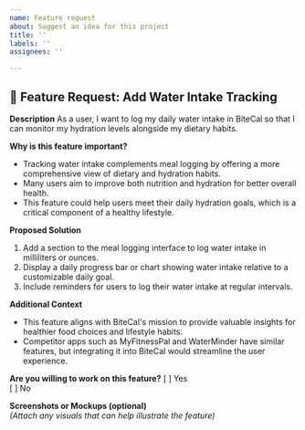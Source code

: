 ```yaml
---
name: Feature request
about: Suggest an idea for this project
title: ''
labels: ''
assignees: ''

---
```


## 🚀 Feature Request: Add Water Intake Tracking

**Description**
As a user, I want to log my daily water intake in BiteCal so that I can monitor my hydration levels alongside my dietary habits.

**Why is this feature important?**
- Tracking water intake complements meal logging by offering a more comprehensive view of dietary and hydration habits.
- Many users aim to improve both nutrition and hydration for better overall health.
- This feature could help users meet their daily hydration goals, which is a critical component of a healthy lifestyle.

**Proposed Solution**
1. Add a section to the meal logging interface to log water intake in milliliters or ounces.
2. Display a daily progress bar or chart showing water intake relative to a customizable daily goal.
3. Include reminders for users to log their water intake at regular intervals.

**Additional Context**
- This feature aligns with BiteCal's mission to provide valuable insights for healthier food choices and lifestyle habits.
- Competitor apps such as MyFitnessPal and WaterMinder have similar features, but integrating it into BiteCal would streamline the user experience.

**Are you willing to work on this feature?**
[ ] Yes  
[ ] No  

**Screenshots or Mockups (optional)**  
_(Attach any visuals that can help illustrate the feature)_
